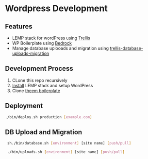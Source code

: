 # Wordpress Development

## Features

* LEMP stack for wordPress using [Trellis](https://github.com/roots/trellis)
* WP Boilerplate using [Bedrock](https://github.com/roots/bedrock)
* Manage database uplooads and migration using  [trellis-database-uploads-migration](https://github.com/valentinocossar/trellis-database-uploads-migration)

## Development Process

1. CLone this repo recursively
2. [Install](https://roots.io/trellis/docs/installing-trellis/) LEMP stack and setup WordPress
3. Clone [theem boilerplate](https://github.com/ljsherlock/wp-boilerplate)

## Deployment

```sh
./bin/deploy.sh production [example.com]
```

## DB Upload and Migration
```sh
 sh./bin/database.sh [environment] [site name] [push/pull]
 ```
```sh
 ./bin/uploads.sh [environment] [site name] [push/pull]
 ```
